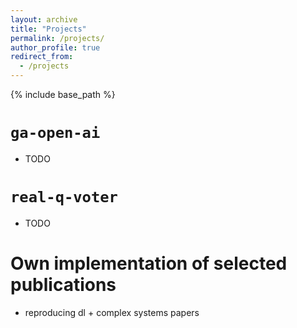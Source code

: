 ```yaml
---
layout: archive
title: "Projects"
permalink: /projects/
author_profile: true
redirect_from:
  - /projects
---
```


{% include base_path %}

$\texttt{ga-open-ai}$
======
* TODO


$\texttt{real-q-voter}$
======
* TODO

Own implementation of selected publications
======

* reproducing dl +  complex systems papers
